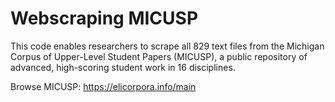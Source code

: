 # Webscraping MICUSP
This code enables researchers to scrape all 829 text files from the Michigan Corpus of Upper-Level Student Papers (MICUSP), a public repository of advanced, high-scoring student work in 16 disciplines. 

Browse MICUSP: https://elicorpora.info/main
